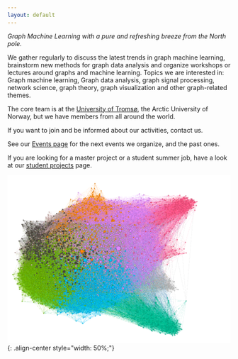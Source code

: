 ```yaml
---
layout: default
---
```


_Graph Machine Learning with a pure and refreshing breeze from the North pole._

We gather regularly to discuss the latest trends in graph machine learning, brainstorm new methods for graph data analysis and organize workshops or lectures around graphs and machine learning. Topics we are interested in: Graph machine learning, Graph data analysis, graph signal processing, network science, graph theory, graph visualization and other graph-related themes.

The core team is at the [University of Tromsø](https://en.uit.no/), the Arctic University of Norway, but we have members from all around the world.

If you want to join and be informed about our activities, contact us.

See our [Events page](events.md) for the next events we organize, and the past ones.

If you are looking for a master project or a student summer job, have a look at our [student projects](studentprojects.md) page.

![Graph of a part of a social network, from Gephi](blogcatalog.png "a small social network"){: .align-center style="width: 50%;"}

